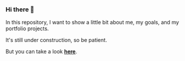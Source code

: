 ### Hi there 👋

In this repository, I want to show a little bit about me, my goals, and my portfolio projects.

It's still under construction, so be patient.

But you can take a look [**here**](https://denisebps.github.io/Denisebps/).

<!--
**Denisebps/Denisebps** is a ✨ _special_ ✨ repository because its `README.md` (this file) appears on your GitHub profile.

Here are some ideas to get you started:

- 🔭 I’m currently working on ...
- 🌱 I’m currently learning ...
- 👯 I’m looking to collaborate on ...
- 🤔 I’m looking for help with ...
- 💬 Ask me about ...
- 📫 How to reach me: ...
- 😄 Pronouns: ...
- ⚡ Fun fact: ...
-->
